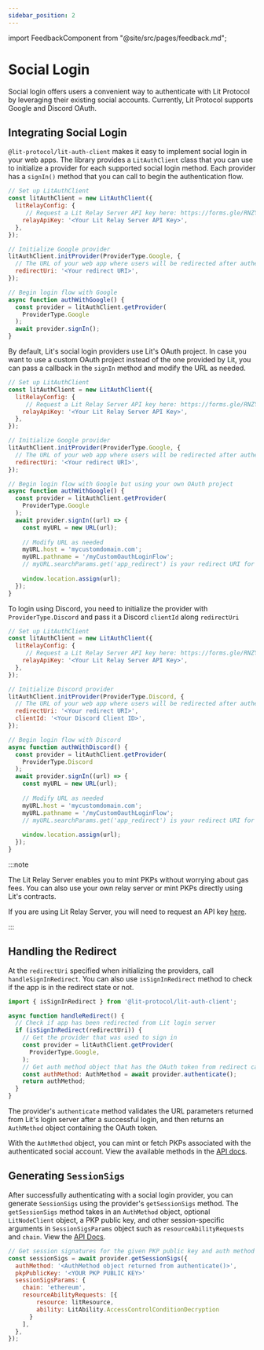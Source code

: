 ```yaml
---
sidebar_position: 2
---
```


import FeedbackComponent from "@site/src/pages/feedback.md";

# Social Login

Social login offers users a convenient way to authenticate with Lit Protocol by leveraging their existing social accounts. Currently, Lit Protocol supports Google and Discord OAuth.

## Integrating Social Login

`@lit-protocol/lit-auth-client` makes it easy to implement social login in your web apps. The library provides a `LitAuthClient` class that you can use to initialize a provider for each supported social login method. Each provider has a `signIn()` method that you can call to begin the authentication flow.

```javascript
// Set up LitAuthClient
const litAuthClient = new LitAuthClient({
  litRelayConfig: {
     // Request a Lit Relay Server API key here: https://forms.gle/RNZYtGYTY9BcD9MEA
    relayApiKey: '<Your Lit Relay Server API Key>',
  },
});

// Initialize Google provider
litAuthClient.initProvider(ProviderType.Google, {
  // The URL of your web app where users will be redirected after authentication
  redirectUri: '<Your redirect URI>',
});

// Begin login flow with Google
async function authWithGoogle() {
  const provider = litAuthClient.getProvider(
    ProviderType.Google
  );
  await provider.signIn();
}
```

By default, Lit's social login providers use Lit's OAuth project. In case you want to use a custom OAuth project instead of the one provided by Lit, you can pass a callback in the `signIn` method and modify the URL as needed.

```javascript
// Set up LitAuthClient
const litAuthClient = new LitAuthClient({
  litRelayConfig: {
     // Request a Lit Relay Server API key here: https://forms.gle/RNZYtGYTY9BcD9MEA
    relayApiKey: '<Your Lit Relay Server API Key>',
  },
});

// Initialize Google provider
litAuthClient.initProvider(ProviderType.Google, {
  // The URL of your web app where users will be redirected after authentication
  redirectUri: '<Your redirect URI>',
});

// Begin login flow with Google but using your own OAuth project
async function authWithGoogle() {
  const provider = litAuthClient.getProvider(
    ProviderType.Google
  );
  await provider.signIn((url) => {
    const myURL = new URL(url);
    
    // Modify URL as needed
    myURL.host = 'mycustomdomain.com';
    myURL.pathname = '/myCustomOauthLoginFlow';
    // myURL.searchParams.get('app_redirect') is your redirect URI for logged in users
    
    window.location.assign(url);
  });
}
```

To login using Discord, you need to initialize the provider with `ProviderType.Discord` and pass it a Discord `clientId` along `redirectUri`

```javascript
// Set up LitAuthClient
const litAuthClient = new LitAuthClient({
  litRelayConfig: {
     // Request a Lit Relay Server API key here: https://forms.gle/RNZYtGYTY9BcD9MEA
    relayApiKey: '<Your Lit Relay Server API Key>',
  },
});

// Initialize Discord provider
litAuthClient.initProvider(ProviderType.Discord, {
  // The URL of your web app where users will be redirected after authentication
  redirectUri: '<Your redirect URI>',
  clientId: '<Your Discord Client ID>',
});

// Begin login flow with Discord
async function authWithDiscord() {
  const provider = litAuthClient.getProvider(
    ProviderType.Discord
  );
  await provider.signIn((url) => {
    const myURL = new URL(url);
    
    // Modify URL as needed
    myURL.host = 'mycustomdomain.com';
    myURL.pathname = '/myCustomOauthLoginFlow';
    // myURL.searchParams.get('app_redirect') is your redirect URI for logged in users
    
    window.location.assign(url);
  });
}
```

:::note

The Lit Relay Server enables you to mint PKPs without worrying about gas fees. You can also use your own relay server or mint PKPs directly using Lit's contracts.

If you are using Lit Relay Server, you will need to request an API key [here](https://forms.gle/RNZYtGYTY9BcD9MEA).

:::

## Handling the Redirect

At the `redirectUri` specified when initializing the providers, call `handleSignInRedirect`. You can also use `isSignInRedirect` method to check if the app is in the redirect state or not.

```javascript
import { isSignInRedirect } from '@lit-protocol/lit-auth-client';

async function handleRedirect() {
  // Check if app has been redirected from Lit login server
  if (isSignInRedirect(redirectUri)) {
    // Get the provider that was used to sign in
    const provider = litAuthClient.getProvider(
      ProviderType.Google,
    );
    // Get auth method object that has the OAuth token from redirect callback
    const authMethod: AuthMethod = await provider.authenticate();
    return authMethod;
  }
}
```

The provider's `authenticate` method validates the URL parameters returned from Lit's login server after a successful login, and then returns an `AuthMethod` object containing the OAuth token.

With the `AuthMethod` object, you can mint or fetch PKPs associated with the authenticated social account. View the available methods in the [API docs](https://js-sdk.litprotocol.com/modules/lit_auth_client_src.html).

## Generating `SessionSigs`

After successfully authenticating with a social login provider, you can generate `SessionSigs` using the provider's `getSessionSigs` method. The `getSessionSigs` method takes in an `AuthMethod` object, optional `LitNodeClient` object, a PKP public key, and other session-specific arguments in `SessionSigsParams` object such as `resourceAbilityRequests` and `chain`. View the [API Docs](https://js-sdk.litprotocol.com/interfaces/types_src.BaseProviderSessionSigsParams.html).

```javascript
// Get session signatures for the given PKP public key and auth method
const sessionSigs = await provider.getSessionSigs({
  authMethod: '<AuthMethod object returned from authenticate()>',
  pkpPublicKey: '<YOUR PKP PUBLIC KEY>'
  sessionSigsParams: {
    chain: 'ethereum',
    resourceAbilityRequests: [{
        resource: litResource,
        ability: LitAbility.AccessControlConditionDecryption
      }
    ],
  },
});
```

<FeedbackComponent/>
